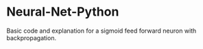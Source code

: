 # Neural-Net-Python
Basic code and explanation for a sigmoid feed forward neuron with backpropagation.
